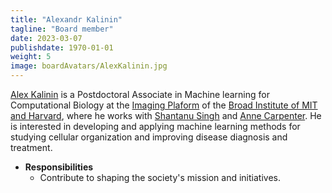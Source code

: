 ```yaml
---
title: "Alexandr Kalinin"
tagline: "Board member"
date: 2023-03-07
publishdate: 1970-01-01
weight: 5
image: boardAvatars/AlexKalinin.jpg
---
```


[Alex Kalinin](https://alxndrkalinin.github.io) is a Postdoctoral Associate in Machine learning for Computational Biology at the [Imaging Plaform](https://www.broadinstitute.org/imaging) of the [Broad Institute of MIT and Harvard](https://www.broadinstitute.org), where he works with [Shantanu Singh](https://carpenter-singh-lab.broadinstitute.org/people/shantanu-singh) and [Anne Carpenter](https://carpenter-singh-lab.broadinstitute.org/people/anne-e-carpenter). He is interested in developing and applying machine learning methods for studying cellular organization and improving disease diagnosis and treatment.

- **Responsibilities**
  - Contribute to shaping the society's mission and initiatives.
